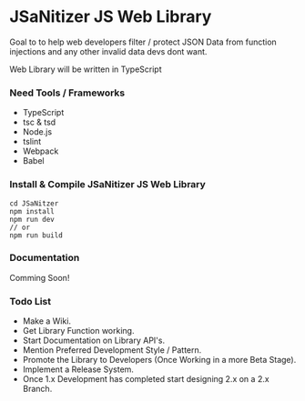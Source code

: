 # JSaNitizer JS Web Library
Goal to to help web developers filter / protect JSON Data from function injections and any other invalid data devs dont want. 

Web Library will be written in TypeScript

### Need Tools / Frameworks

* TypeScript
* tsc & tsd
* Node.js
* tslint
* Webpack
* Babel

### Install & Compile JSaNitizer JS Web Library

```
cd JSaNitzer
npm install
npm run dev
// or
npm run build
```

### Documentation
Comming Soon!

### Todo List

* Make a Wiki.
* Get Library Function working.
* Start Documentation on Library API's.
* Mention Preferred Development Style / Pattern.
* Promote the Library to Developers (Once Working in a more Beta Stage).
* Implement a Release System.
* Once 1.x Development has completed start designing 2.x on a 2.x Branch.
